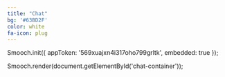 ```yaml
---
title: "Chat"
bg: '#63BD2F'
color: white
fa-icon: plug
---
```

<script src="https://cdn.smooch.io/smooch.min.js">{newline}</script>
Smooch.init({
    appToken: '569xuajxn4i317oho799grltk',
    embedded: true
});


Smooch.render(document.getElementById('chat-container'));
<script>
    Smooch.init({appToken: '569xuajxn4i317oho799grltk'});
</script>
